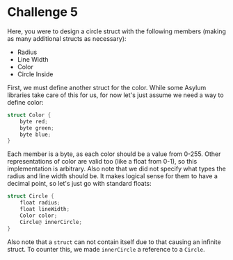 # Challenge 5
Here, you were to design a circle struct with the following members (making as many additional structs as necessary):
* Radius
* Line Width
* Color
* Circle Inside

First, we must define another struct for the color. While some Asylum libraries take care of this for us, for now let's just assume we need a way to define color:

```rust
struct Color {
    byte red;
    byte green;
    byte blue;
}
```

Each member is a byte, as each color should be a value from 0-255. Other representations of color are valid too (like a float from 0-1), so this implementation is arbitrary. Also note that we did not specify what types the radius and line width should be. It makes logical sense for them to have a decimal point, so let's just go with standard floats:

```rust
struct Circle {
    float radius;
    float lineWidth;
    Color color;
    Circle@ innerCircle;
}
```

Also note that a `struct` can not contain itself due to that causing an infinite struct. To counter this, we made `innerCircle` a reference to a `Circle`.